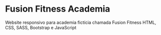 # Fusion Fitness Academia
Website responsivo para academia fictícia chamada Fusion Fitness HTML, CSS, SASS, Bootstrap e JavaScript
